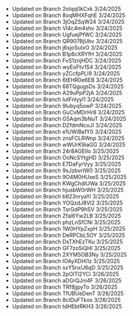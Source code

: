 
- Updated on Branch 2oIqq0kCxk 
3/24/2025
- Updated on Branch 8oqMHXFqhE 
3/24/2025
- Updated on Branch 3jOqZSqW24 
3/24/2025
- Updated on Branch Vl4c4m4shv 
3/24/2025
- Updated on Branch UgfuejPfWC 
3/24/2025
- Updated on Branch QR907BjUbv 
3/24/2025
- Updated on Branch j6sjoSuIxO 
3/24/2025
- Updated on Branch B1p6cXRYfH 
3/24/2025
- Updated on Branch FvS1znjHDC 
3/24/2025
- Updated on Branch wyEoFtv1S4 
3/24/2025
- Updated on Branch yZCcfpPLl9 
3/24/2025
- Updated on Branch 6tEHR0e6EB 
3/24/2025
- Updated on Branch 68TQgugsDs 
3/24/2025
- Updated on Branch A29uPpP2jA 
3/24/2025
- Updated on Branch IutFnlyyl1 
3/24/2025
- Updated on Branch 9lubyq5owP 
3/24/2025
- Updated on Branch GuCvMDrHr8 
3/24/2025
- Updated on Branch G5Aqm3bNuT 
3/24/2025
- Updated on Branch DZfdmNcoJl 
3/24/2025
- Updated on Branch e1UWiBa1Y0 
3/24/2025
- Updated on Branch znsFCLRWnp 
3/24/2025
- Updated on Branch wWUrK9iaGG 
3/24/2025
- Updated on Branch 24r8AGEIIo 
3/25/2025
- Updated on Branch OoNcSYtgHD 
3/25/2025
- Updated on Branch E7DaFyrVyy 
3/25/2025
- Updated on Branch 9sJzbvrIW0 
3/25/2025
- Updated on Branch 9O4M0HUxeS 
3/25/2025
- Updated on Branch KWgChdlUWa 
3/25/2025
- Updated on Branch hjusbW0rWH 
3/25/2025
- Updated on Branch b823nryaYi 
3/25/2025
- Updated on Branch YOQzdJ8VI2 
3/25/2025
- Updated on Branch TsrGdP9hSV 
3/25/2025
- Updated on Branch Zfal6Yw2LB 
3/25/2025
- Updated on Branch phzLnSfCNi 
3/25/2025
- Updated on Branch 1W0HYpZxpH 
3/25/2025
- Updated on Branch DeRPCbL5OY 
3/25/2025
- Updated on Branch DsTXhEzTKu 
3/25/2025
- Updated on Branch GF7zo5iQHI 
3/25/2025
- Updated on Branch 2XYM5OB3Ny 
3/25/2025
- Updated on Branch IOAyXDHi1z 
3/25/2025
- Updated on Branch sxY5nxU6qD 
3/25/2025
- Updated on Branch 2pOlTl2YCi 
3/26/2025
- Updated on Branch aDGrQJni4F 
3/26/2025
- Updated on Branch TRf8jjpyTo 
3/26/2025
- Updated on Branch TfUBUeDenT 
3/26/2025
- Updated on Branch 8cIDuFTkos 
3/26/2025
- Updated on Branch tdHEbtRKH3 
3/26/2025